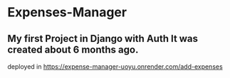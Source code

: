 # Expenses-Manager
## My first Project in Django with Auth It was created about 6 months ago.

deployed in
https://expense-manager-uoyu.onrender.com/add-expenses